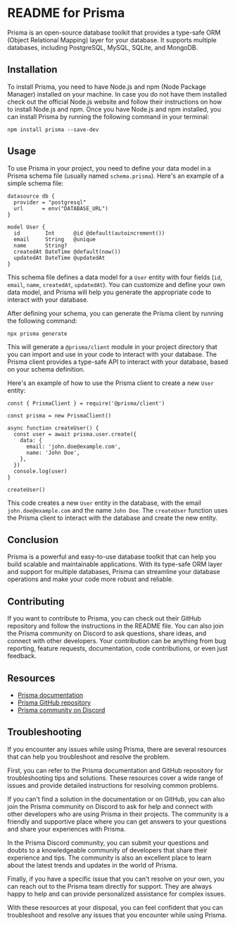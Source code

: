 # README for Prisma

Prisma is an open-source database toolkit that provides a type-safe ORM (Object Relational Mapping) layer for your database. It supports multiple databases, including PostgreSQL, MySQL, SQLite, and MongoDB.

## Installation

To install Prisma, you need to have Node.js and npm (Node Package Manager) installed on your machine. In case you do not have them installed check out the official Node.js website and follow their instructions on how to install Node.js and npm. Once you have Node.js and npm installed, you can install Prisma by running the following command in your terminal:

```
npm install prisma --save-dev

```

## Usage

To use Prisma in your project, you need to define your data model in a Prisma schema file (usually named `schema.prisma`). Here's an example of a simple schema file:

```
datasource db {
  provider = "postgresql"
  url      = env("DATABASE_URL")
}

model User {
  id        Int      @id @default(autoincrement())
  email     String   @unique
  name      String?
  createdAt DateTime @default(now())
  updatedAt DateTime @updatedAt
}

```

This schema file defines a data model for a `User` entity with four fields (`id`, `email`, `name`, `createdAt`, `updatedAt`). You can customize and define your own data model, and Prisma will help you generate the appropriate code to interact with your database.

After defining your schema, you can generate the Prisma client by running the following command:

```
npx prisma generate

```

This will generate a `@prisma/client` module in your project directory that you can import and use in your code to interact with your database. The Prisma client provides a type-safe API to interact with your database, based on your schema definition.

Here's an example of how to use the Prisma client to create a new `User` entity:

```
const { PrismaClient } = require('@prisma/client')

const prisma = new PrismaClient()

async function createUser() {
  const user = await prisma.user.create({
    data: {
      email: 'john.doe@example.com',
      name: 'John Doe',
    },
  })
  console.log(user)
}

createUser()

```

This code creates a new `User` entity in the database, with the email `john.doe@example.com` and the name `John Doe`. The `createUser` function uses the Prisma client to interact with the database and create the new entity.

## Conclusion

Prisma is a powerful and easy-to-use database toolkit that can help you build scalable and maintainable applications. With its type-safe ORM layer and support for multiple databases, Prisma can streamline your database operations and make your code more robust and reliable.

## Contributing

If you want to contribute to Prisma, you can check out their GitHub repository and follow the instructions in the README file. You can also join the Prisma community on Discord to ask questions, share ideas, and connect with other developers. Your contribution can be anything from bug reporting, feature requests, documentation, code contributions, or even just feedback.

## Resources

- [Prisma documentation](https://www.prisma.io/docs/)
- [Prisma GitHub repository](https://github.com/prisma/prisma)
- [Prisma community on Discord](https://discord.gg/prisma)

## Troubleshooting

If you encounter any issues while using Prisma, there are several resources that can help you troubleshoot and resolve the problem.

First, you can refer to the Prisma documentation and GitHub repository for troubleshooting tips and solutions. These resources cover a wide range of issues and provide detailed instructions for resolving common problems.

If you can't find a solution in the documentation or on GitHub, you can also join the Prisma community on Discord to ask for help and connect with other developers who are using Prisma in their projects. The community is a friendly and supportive place where you can get answers to your questions and share your experiences with Prisma.

In the Prisma Discord community, you can submit your questions and doubts to a knowledgeable community of developers that share their experience and tips. The community is also an excellent place to learn about the latest trends and updates in the world of Prisma.

Finally, if you have a specific issue that you can't resolve on your own, you can reach out to the Prisma team directly for support. They are always happy to help and can provide personalized assistance for complex issues.

With these resources at your disposal, you can feel confident that you can troubleshoot and resolve any issues that you encounter while using Prisma.
